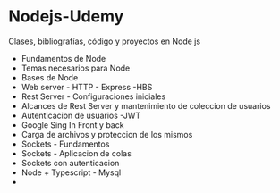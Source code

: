 # Nodejs-Udemy

Clases, bibliografías, código y proyectos en Node js

- Fundamentos de Node
- Temas necesarios para Node
- Bases de Node
- Web server - HTTP - Express -HBS
- Rest Server - Configuraciones iniciales
- Alcances de Rest Server y mantenimiento de coleccion de usuarios
- Autenticacion de usuarios -JWT
- Google Sing In Front y back
- Carga de archivos y proteccion de los mismos 
- Sockets - Fundamentos
- Sockets - Aplicacion de colas
- Sockets con autenticacion
- Node + Typescript - Mysql
- 
